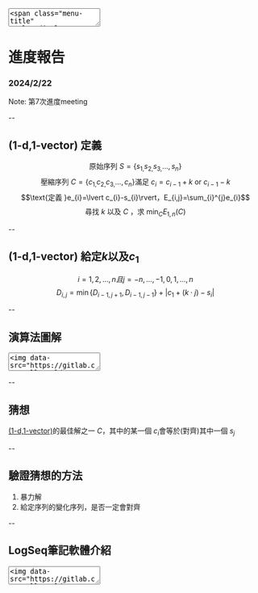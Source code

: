 <textarea>
<span class="menu-title" style="display: none">2024/2/22</span>
</textarea>

# 進度報告
### 2024/2/22

Note:
第7次進度meeting

--

## (1-d,1-vector) 定義
$$\text{原始序列 }S=\left\lbrace s_{1,}s_{2,}s_{3,}\ldots,s_{n}\right\rbrace$$
$$\text{壓縮序列 }C=\left\lbrace c_{1,}c_{2,}c_{3,}\ldots,c_{n}\right\rbrace\text{滿足 }c_{i}=c_{i-1}+k\text{ or } c_{i-1}-k$$
$$\text{定義 }e_{i}=\lvert c_{i}-s_{i}\rvert，E_{i,j}=\sum_{i}^{j}e_{i}$$
$$\text{尋找 }k\text{ 以及 }C\text{ ，求 }\min_{C}E_{1,n}(C)$$

--

## (1-d,1-vector) 給定$k$以及$c_{1}$
$$i=1,2,\ldots,n且j=-n,\ldots,-1,0,1,\ldots,n$$
$$D_{i,j}=\min\left\lbrace D_{i-1,j+1},D_{i-1,j-1}\right\rbrace+\lvert c_1+\left(k\cdot j\right)-s_{i}\rvert$$

--

## 演算法圖解
<textarea>
<img data-src="https://gitlab.com/HelloWorldOvO/presentation-resource/-/raw/main/20240222/_1-d_1-vector__DP_algorithm_illustration.jpg" alt="(1-d,1-vector) DP algorithm illustration" class="r-stretch">
</textarea>

--

## 猜想
[(1-d,1-vector)](#/7/1)的最佳解之一 $C$，其中的某一個 $c_{i}$會等於(對齊)其中一個 $s_{j}$

--

## 驗證猜想的方法
1. 暴力解
2. 給定序列的變化序列，是否一定會對齊

--

## LogSeq筆記軟體介紹
<textarea>
<img data-src="https://gitlab.com/HelloWorldOvO/presentation-resource/-/raw/main/20240222/logseq_whiteboard.png" alt="LogSeq Whiteboard" class="r-stretch">
</textarea>
